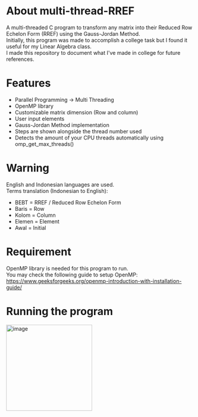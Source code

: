 # About multi-thread-RREF
A multi-threaded C program to transform any matrix into their Reduced Row Echelon Form (RREF) using the Gauss-Jordan Method.  
Initially, this program was made to accomplish a college task but I found it useful for my Linear Algebra class.  
I made this repository to document what I've made in college for future references.
# Features
- Parallel Programming -> Multi Threading
- OpenMP library
- Customizable matrix dimension (Row and column)
- User input elements
- Gauss-Jordan Method implementation
- Steps are shown alongside the thread number used
- Detects the amount of your CPU threads automatically using omp_get_max_threads()  
# Warning
English and Indonesian languages are used.  
Terms translation (Indonesian to English): 
- BEBT = RREF / Reduced Row Echelon Form
- Baris = Row
- Kolom = Column
- Elemen = Element
- Awal = Initial
# Requirement
OpenMP library is needed for this program to run.  
You may check the following guide to setup OpenMP: https://www.geeksforgeeks.org/openmp-introduction-with-installation-guide/
# Running the program
<img width="231" alt="image" src="https://user-images.githubusercontent.com/109936851/180701808-acedfca4-4828-4950-84da-46f9f45cc0cc.png">
